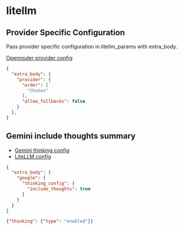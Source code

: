 # litellm

## Provider Specific Configuration

Pass provider specific configuration in litellm_params with extra_body.

[Openrouter provider config](https://openrouter.ai/docs/features/provider-routing)

```json
{
  "extra_body": {
    "provider": {
      "order": [
        "Chutes"
      ],
      "allow_fallbacks": false
    }
  },
}
```

## Gemini include thoughts summary

- [Gemini thinking config](https://cloud.google.com/vertex-ai/generative-ai/docs/migrate/openai/examples#sample_curl_requests)
- [LiteLLM config](https://docs.litellm.ai/docs/providers/vertex#thinking--reasoning_content)

```json
{
  "extra_body": {
    "google": {
      "thinking_config": {
        "include_thoughts": true
      }
    }
  }
}
```

```json
{"thinking": {"type": "enabled"}}
```

